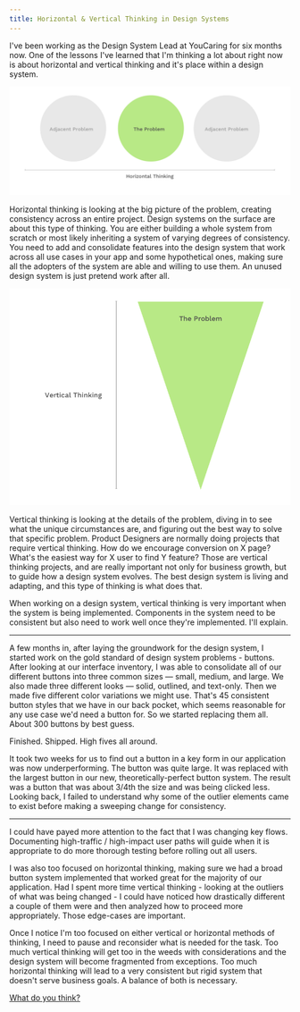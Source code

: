 ```yaml
---
title: Horizontal & Vertical Thinking in Design Systems
---
```


I've been working as the Design System Lead at YouCaring for six months now. One of the lessons I've learned that I'm thinking a lot about right now is about horizontal and vertical thinking and it's place within a design system.

![Horizontal Thinking](horizontal-thinking.png)

Horizontal thinking is looking at the big picture of the problem, creating consistency across an entire project. Design systems on the surface are about this type of thinking. You are either building a whole system from scratch or most likely inheriting a system of varying degrees of consistency. You need to add and consolidate features into the design system that work across all use cases in your app and some hypothetical ones, making sure all the adopters of the system are able and willing to use them. An unused design system is just pretend work after all.

![Vertical Thinking](vertical-thinking.png)

Vertical thinking is looking at the details of the problem, diving in to see what the unique circumstances are, and figuring out the best way to solve that specific problem. Product Designers are normally doing projects that require vertical thinking. How do we encourage conversion on X page? What's the easiest way for X user to find Y feature? Those are vertical thinking projects, and are really important not only for business growth, but to guide how a design system evolves. The best design system is living and adapting, and this type of thinking is what does that.

When working on a design system, vertical thinking is very important when the system is being implemented. Components in the system need to be consistent but also need to work well once they're implemented. I'll explain.

----

A few months in, after laying the groundwork for the design system, I started work on the gold standard of design system problems - buttons. After looking at our interface inventory, I was able to consolidate all of our different buttons into three common sizes &mdash; small, medium, and large. We also made three different looks &mdash; solid, outlined, and text-only. Then we made five different color variations we might use. That's 45 consistent button styles that we have in our back pocket, which seems reasonable for any use case we'd need a button for. So we started replacing them all. About 300 buttons by best guess.

Finished. Shipped. High fives all around.

It took two weeks for us to find out a button in a key form in our application was now underperforming. The button was quite large. It was replaced with the largest button in our new, theoretically-perfect button system. The result was a button that was about 3/4th the size and was being clicked less. Looking back, I failed to understand why some of the outlier elements came to exist before making a sweeping change for consistency.

----

I could have payed more attention to the fact that I was changing key flows. Documenting high-traffic / high-impact user paths will guide when it is appropriate to do more thorough testing before rolling out all users.

I was also too focused on horizontal thinking, making sure we had a broad button system implemented that worked great for the majority of our application. Had I spent more time vertical thinking - looking at the outliers of what was being changed - I could have noticed how drastically different a couple of them were and then analyzed how to proceed more appropriately. Those edge-cases are important.

Once I notice I'm too focused on either vertical or horizontal methods of thinking, I need to pause and reconsider what is needed for the task. Too much vertical thinking will get too in the weeds with considerations and the design system will become fragmented from exceptions. Too much horizontal thinking will lead to a very consistent but rigid system that doesn't serve business goals. A balance of both is necessary.

[What do you think?]({{site.author.url}})
